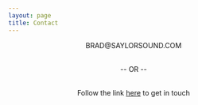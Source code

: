 ```yaml
---
layout: page
title: Contact
---
```


<center>
<p class="message">
BRAD@SAYLORSOUND.COM
<br/><br/>

-- OR --
<br/><br/>

Follow the link <a href="mailto:brad@saylorsound.com?Subject=SEAS%20Inquiry" target="_top">here</a> to get in touch

</p>
</center>


